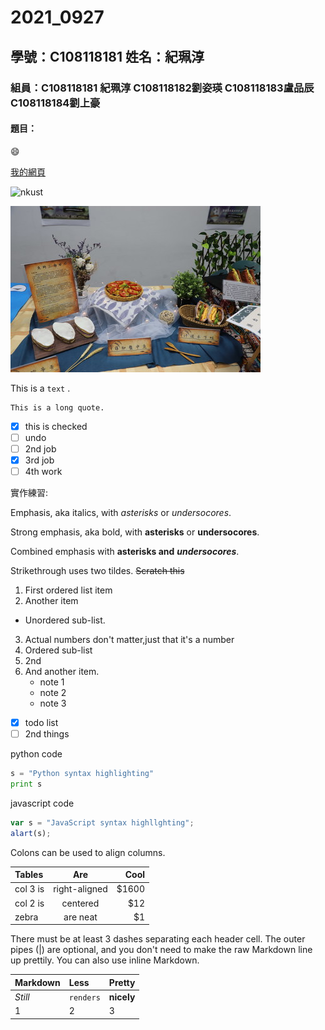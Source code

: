 # 2021_0927

## 學號：C108118181 姓名：紀珮淳

### 組員：C108118181 紀珮淳 C108118182劉姿瑛 C108118183盧品辰 C108118184劉上豪

#### 題目：

:smile:


[我的網頁](https://user-images.githubusercontent.com/91454223/134865117-dbd66dad-30e4-4d55-871f-3e2b66606a5c.png)

![nkust](https://user-images.githubusercontent.com/91454223/134865117-dbd66dad-30e4-4d55-871f-3e2b66606a5c.png)

![fig3](fig3.jpeg.jpg "fig3")

This is a `text` .

```
This is a long quote.
```

- [x] this is checked
- [ ] undo
- [ ] 2nd job
- [x] 3rd job
- [ ] 4th work

實作練習:

Emphasis, aka italics, with *asterisks* or *undersocores*.

Strong emphasis, aka bold, with **asterisks** or **undersocores**.

Combined emphasis with **asterisks and** ***undersocores***.

Strikethrough uses two tildes. ~~Scratch this~~

1. First ordered list item
2. Another item
  * Unordered sub-list.
3. Actual numbers don't matter,just that it's a number
  1. Ordered sub-list
  2. 2nd
4. And another item.
   * note 1 
   * note 2
   * note 3

- [x] todo list
- [ ] 2nd things

python code
```py
s = "Python syntax highlighting"
print s
```

javascript code
```js
var s = "JavaScript syntax highllghting";
alart(s);
```
Colons can be used to align columns.

|Tables   |Are          |Cool |
|:--------|:-----------:|----:|
|col 3 is |right-aligned|$1600|
|col 2 is |centered     |$12  |}
|zebra    |are neat     |$1   |

There must be at least 3 dashes separating each header cell.
The outer pipes (|) are optional, and you don't need to make the 
raw Markdown line up prettily. You can also use inline Markdown.

|Markdown|Less     |Pretty    |
|:-----  |:--------|:---------|
|_Still_ |`renders`|**nicely**|
|1       |2        |3         |}
